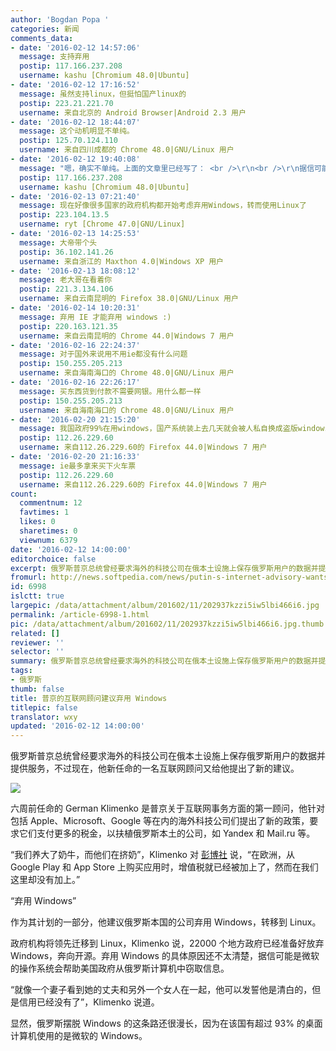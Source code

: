 ```yaml
---
author: 'Bogdan Popa '
categories: 新闻
comments_data:
- date: '2016-02-12 14:57:06'
  message: 支持弃用
  postip: 117.166.237.208
  username: kashu [Chromium 48.0|Ubuntu]
- date: '2016-02-12 17:16:52'
  message: 虽然支持linux，但挺怕国产linux的
  postip: 223.21.221.70
  username: 来自北京的 Android Browser|Android 2.3 用户
- date: '2016-02-12 18:44:07'
  message: 这个动机明显不单纯。
  postip: 125.70.124.110
  username: 来自四川成都的 Chrome 48.0|GNU/Linux 用户
- date: '2016-02-12 19:40:08'
  message: "嗯，确实不单纯。上面的文章里已经写了： <br />\r\n<br />\r\n据信可能是微软的操作系统会帮助美国政府从俄罗斯计算机中窃取信息。"
  postip: 117.166.237.208
  username: kashu [Chromium 48.0|Ubuntu]
- date: '2016-02-13 07:21:40'
  message: 现在好像很多国家的政府机构都开始考虑弃用Windows，转而使用Linux了
  postip: 223.104.13.5
  username: ryt [Chrome 47.0|GNU/Linux]
- date: '2016-02-13 14:25:53'
  message: 大帝带个头
  postip: 36.102.141.26
  username: 来自浙江的 Maxthon 4.0|Windows XP 用户
- date: '2016-02-13 18:08:12'
  message: 老大哥在看着你
  postip: 221.3.134.106
  username: 来自云南昆明的 Firefox 38.0|GNU/Linux 用户
- date: '2016-02-14 10:20:31'
  message: 弃用 IE 才能弃用 windows :)
  postip: 220.163.121.35
  username: 来自云南昆明的 Chrome 44.0|Windows 7 用户
- date: '2016-02-16 22:24:37'
  message: 对于国外来说用不用ie都没有什么问题
  postip: 150.255.205.213
  username: 来自海南海口的 Chrome 48.0|GNU/Linux 用户
- date: '2016-02-16 22:26:17'
  message: 买东西货到付款不需要网银。用什么都一样
  postip: 150.255.205.213
  username: 来自海南海口的 Chrome 48.0|GNU/Linux 用户
- date: '2016-02-20 21:15:20'
  message: 我国政府99%在用windows，国产系统装上去几天就会被人私自换成盗版windows。关键是99%的windows里面还有70%再用XP
  postip: 112.26.229.60
  username: 来自112.26.229.60的 Firefox 44.0|Windows 7 用户
- date: '2016-02-20 21:16:33'
  message: ie最多拿来买下火车票
  postip: 112.26.229.60
  username: 来自112.26.229.60的 Firefox 44.0|Windows 7 用户
count:
  commentnum: 12
  favtimes: 1
  likes: 0
  sharetimes: 0
  viewnum: 6379
date: '2016-02-12 14:00:00'
editorchoice: false
excerpt: 俄罗斯普京总统曾经要求海外的科技公司在俄本土设施上保存俄罗斯用户的数据并提供服务，不过现在，他新任命的一名互联网顾问又给他提出了新的建议。
fromurl: http://news.softpedia.com/news/putin-s-internet-advisory-wants-to-ban-windows-500198.shtml
id: 6998
islctt: true
largepic: /data/attachment/album/201602/11/202937kzzi5iw5lbi466i6.jpg
permalink: /article-6998-1.html
pic: /data/attachment/album/201602/11/202937kzzi5iw5lbi466i6.jpg.thumb.jpg
related: []
reviewer: ''
selector: ''
summary: 俄罗斯普京总统曾经要求海外的科技公司在俄本土设施上保存俄罗斯用户的数据并提供服务，不过现在，他新任命的一名互联网顾问又给他提出了新的建议。
tags:
- 俄罗斯
thumb: false
title: 普京的互联网顾问建议弃用 Windows
titlepic: false
translator: wxy
updated: '2016-02-12 14:00:00'
---
```


俄罗斯普京总统曾经要求海外的科技公司在俄本土设施上保存俄罗斯用户的数据并提供服务，不过现在，他新任命的一名互联网顾问又给他提出了新的建议。


![](/data/attachment/album/201602/11/202937kzzi5iw5lbi466i6.jpg)


六周前任命的 German Klimenko 是普京关于互联网事务方面的第一顾问，他针对包括 Apple、Microsoft、Google 等在内的海外科技公司们提出了新的政策，要求它们支付更多的税金，以扶植俄罗斯本土的公司，如 Yandex 和 Mail.ru 等。


“我们养大了奶牛，而他们在挤奶”，Klimenko 对 [彭博社](http://www.bloomberg.com/news/articles/2016-02-09/putin-s-new-internet-czar-joins-hunt-for-google-apple-taxes) 说，“在欧洲，从 Google Play 和 App Store 上购买应用时，增值税就已经被加上了，然而在我们这里却没有加上。”


“弃用 Windows”


作为其计划的一部分，他建议俄罗斯本国的公司弃用 Windows，转移到 Linux。


政府机构将领先迁移到 Linux，Klimenko 说，22000 个地方政府已经准备好放弃 Windows，奔向开源。弃用 Windows 的具体原因还不太清楚，据信可能是微软的操作系统会帮助美国政府从俄罗斯计算机中窃取信息。


“就像一个妻子看到她的丈夫和另外一个女人在一起，他可以发誓他是清白的，但是信用已经没有了”，Klimenko 说道。


显然，俄罗斯摆脱 Windows 的这条路还很漫长，因为在该国有超过 93% 的桌面计算机使用的是微软的 Windows。